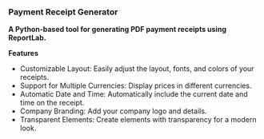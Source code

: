 ### Payment Receipt Generator

**A Python-based tool for generating PDF payment receipts using ReportLab.**<br>

**Features**
- Customizable Layout: Easily adjust the layout, fonts, and colors of your receipts.
- Support for Multiple Currencies: Display prices in different currencies.
- Automatic Date and Time: Automatically include the current date and time on the receipt.
- Company Branding: Add your company logo and details.
- Transparent Elements: Create elements with transparency for a modern look.
